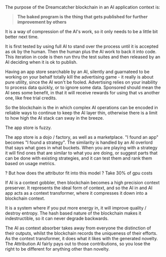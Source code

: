 The purpose of the Dreamcatcher blockchain in an AI application context is:

> **The baked program is the thing that gets published for further improvement by others**

It is a way of compression of the AI's work, so it only needs to be a little bit better next time.

It is first tested by using full AI to stand over the process until it is accepted as ok by the human.
Then the human plus the AI work to back it into code.
This iteration in code is then run thru the test suites and then released by an AI deciding when it is ok to publish.

Having an app store searchable by an AI, silently and guarnateed to be working on your behalf totally kill the advertising game - it really is about pure utility, since the AI won't be fooled.  Advertising relies on your inability to process data quickly, or to ignore some data.  Sponsored should mean the AI sees some benefit, in that it will receive rewards for using that vs another one, like free trial credits.

So the blockchain is the in which complex AI operations can be encoded in reliable ways to continue to keep the AI layer thin, otherwise there is a limit to how high the AI stack can sway in the breeze.

The app store is fuzzy.

The app store is a dojo / factory, as well as a marketplace.  "I found an app" becomes "I found a strategy".  The similarity is handled by an AI overlord that says what goes in what buckets.  When you are playing with a strategy it will find ones that are similar to what you are doing, or suggest parts that can be done with existing strategies, and it can test them and rank them based on usage metrics.

? But how does the attributor fit into this model ?
Take 30% of gpu costs

If AI is a context gobbler, then blockchain becomes a high precision context preserver.  It represents the ideal form of context, and so the AI in and AI app acts as a context transformer, where it compresses it down into a blockchain context.

It is a system where if you put more energy in, it will improve quality / destroy entropy.  The hash based nature of the blockchain makes it indestructible, so it can never degrade backwards.

The AI as context absorber takes away from everyone the distinction of their outputs, whilst the blockchain records the uniqueness of their efforts.  As the context transformer, it does what it likes with the generated novelty.  The Attribution AI fairly pays out to those contributions, so you lose the right to be different for anything other than novelty.